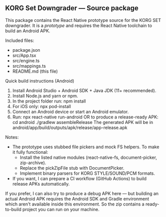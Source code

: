 KORG Set Downgrader — Source package
-----------------------------------

This package contains the React Native prototype source for the KORG SET downgrader.
It is a *prototype* and requires the React Native toolchain to build an Android APK.

Included files:
 - package.json
 - src/App.tsx
 - src/engine.ts
 - src/mappings.ts
 - README.md (this file)

Quick build instructions (Android)
1) Install Android Studio + Android SDK + Java JDK (11+ recommended).
2) Install Node.js and yarn or npm.
3) In the project folder run:
   npm install
4) For iOS only: npx pod-install
5) Connect an Android device or start an Android emulator.
6) Run:
   npx react-native run-android
   OR to produce a release-ready APK:
   cd android
   ./gradlew assembleRelease
   The generated APK will be in android/app/build/outputs/apk/release/app-release.apk

Notes:
- The prototype uses stubbed file pickers and mock FS helpers. To make it fully functional:
  - Install the listed native modules (react-native-fs, document-picker, zip-archive).
  - Replace the pickZipFile stub with DocumentPicker.
  - Implement binary parsers for KORG STYLE/SOUND/PCM formats.
- If you want, I can prepare a CI workflow (GitHub Actions) to build release APKs automatically.

If you prefer, I can also try to produce a debug APK here — but building an actual Android APK requires the Android SDK and Gradle environment which aren't available inside this environment. So the zip contains a ready-to-build project you can run on your machine.
